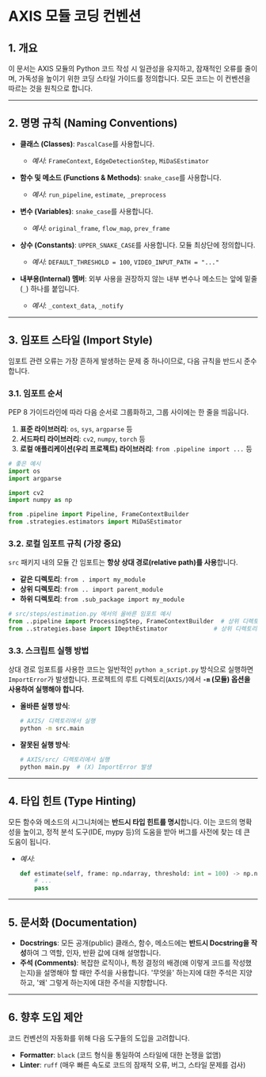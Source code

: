 # AXIS 모듈 코딩 컨벤션

## 1. 개요

이 문서는 AXIS 모듈의 Python 코드 작성 시 일관성을 유지하고, 잠재적인 오류를 줄이며, 가독성을 높이기 위한 코딩 스타일 가이드를 정의합니다. 모든 코드는 이 컨벤션을 따르는 것을 원칙으로 합니다.

---

## 2. 명명 규칙 (Naming Conventions)

-   **클래스 (Classes)**: `PascalCase`를 사용합니다.
    -   *예시*: `FrameContext`, `EdgeDetectionStep`, `MiDaSEstimator`

-   **함수 및 메소드 (Functions & Methods)**: `snake_case`를 사용합니다.
    -   *예시*: `run_pipeline`, `estimate`, `_preprocess`

-   **변수 (Variables)**: `snake_case`를 사용합니다.
    -   *예시*: `original_frame`, `flow_map`, `prev_frame`

-   **상수 (Constants)**: `UPPER_SNAKE_CASE`를 사용합니다. 모듈 최상단에 정의합니다.
    -   *예시*: `DEFAULT_THRESHOLD = 100`, `VIDEO_INPUT_PATH = "..."`

-   **내부용(Internal) 멤버**: 외부 사용을 권장하지 않는 내부 변수나 메소드는 앞에 밑줄(`_`) 하나를 붙입니다.
    -   *예시*: `_context_data`, `_notify`

---

## 3. 임포트 스타일 (Import Style)

임포트 관련 오류는 가장 흔하게 발생하는 문제 중 하나이므로, 다음 규칙을 반드시 준수합니다.

### 3.1. 임포트 순서

PEP 8 가이드라인에 따라 다음 순서로 그룹화하고, 그룹 사이에는 한 줄을 띄웁니다.

1.  **표준 라이브러리**: `os`, `sys`, `argparse` 등
2.  **서드파티 라이브러리**: `cv2`, `numpy`, `torch` 등
3.  **로컬 애플리케이션(우리 프로젝트) 라이브러리**: `from .pipeline import ...` 등

```python
# 좋은 예시
import os
import argparse

import cv2
import numpy as np

from .pipeline import Pipeline, FrameContextBuilder
from .strategies.estimators import MiDaSEstimator
```

### 3.2. 로컬 임포트 규칙 (가장 중요)

`src` 패키지 내의 모듈 간 임포트는 **항상 상대 경로(relative path)를 사용**합니다.

-   **같은 디렉토리**: `from . import my_module`
-   **상위 디렉토리**: `from .. import parent_module`
-   **하위 디렉토리**: `from .sub_package import my_module`

```python
# src/steps/estimation.py 에서의 올바른 임포트 예시
from ..pipeline import ProcessingStep, FrameContextBuilder  # 상위 디렉토리의 pipeline 모듈
from ..strategies.base import IDepthEstimator             # 상위 디렉토리의 strategies 패키지
```

### 3.3. 스크립트 실행 방법

상대 경로 임포트를 사용한 코드는 일반적인 `python a_script.py` 방식으로 실행하면 `ImportError`가 발생합니다. 프로젝트의 루트 디렉토리(`AXIS/`)에서 **`-m` (모듈) 옵션을 사용하여 실행해야 합니다.**

-   **올바른 실행 방식**:
    ```bash
    # AXIS/ 디렉토리에서 실행
    python -m src.main
    ```
-   **잘못된 실행 방식**:
    ```bash
    # AXIS/src/ 디렉토리에서 실행
    python main.py  # (X) ImportError 발생
    ```

---

## 4. 타입 힌트 (Type Hinting)

모든 함수와 메소드의 시그니처에는 **반드시 타입 힌트를 명시**합니다. 이는 코드의 명확성을 높이고, 정적 분석 도구(IDE, mypy 등)의 도움을 받아 버그를 사전에 찾는 데 큰 도움이 됩니다.

-   *예시*:
    ```python
    def estimate(self, frame: np.ndarray, threshold: int = 100) -> np.ndarray:
        # ...
        pass
    ```

---

## 5. 문서화 (Documentation)

-   **Docstrings**: 모든 공개(public) 클래스, 함수, 메소드에는 **반드시 Docstring을 작성**하여 그 역할, 인자, 반환 값에 대해 설명합니다.
-   **주석 (Comments)**: 복잡한 로직이나, 특정 결정의 배경(왜 이렇게 코드를 작성했는지)을 설명해야 할 때만 주석을 사용합니다. '무엇을' 하는지에 대한 주석은 지양하고, '왜' 그렇게 하는지에 대한 주석을 지향합니다.

---
## 6. 향후 도입 제안

코드 컨벤션의 자동화를 위해 다음 도구들의 도입을 고려합니다.

-   **Formatter**: `black` (코드 형식을 통일하여 스타일에 대한 논쟁을 없앰)
-   **Linter**: `ruff` (매우 빠른 속도로 코드의 잠재적 오류, 버그, 스타일 문제를 검사)
